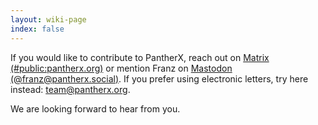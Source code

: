 ```yaml
---
layout: wiki-page
index: false
---
```


If you would like to contribute to PantherX, reach out on [Matrix (#public:pantherx.org)](https://matrix.to/#/#public:pantherx.org) or mention Franz on [Mastodon (@franz@pantherx.social)](https://pantherx.social/@franz). If you prefer using electronic letters, try here instead: [team@pantherx.org](mailto:team@pantherx.org).

We are looking forward to hear from you.
